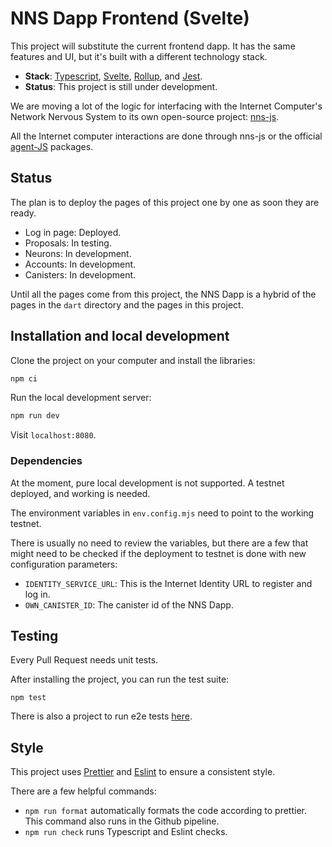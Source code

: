 # NNS Dapp Frontend (Svelte)

This project will substitute the current frontend dapp. It has the same features and UI, but it's built with a different technology stack.

- **Stack**: [Typescript](https://www.typescriptlang.org/), [Svelte](https://svelte.dev/), [Rollup](https://rollupjs.org/guide/en/), and [Jest](https://jestjs.io/).
- **Status**: This project is still under development.

We are moving a lot of the logic for interfacing with the Internet Computer's Network Nervous System to its own open-source project: [nns-js](https://github.com/dfinity/nns-js).

All the Internet computer interactions are done through nns-js or the official [agent-JS](https://github.com/dfinity/agent-js) packages.

## Status

The plan is to deploy the pages of this project one by one as soon they are ready.

- Log in page: Deployed.
- Proposals: In testing.
- Neurons: In development.
- Accounts: In development.
- Canisters: In development.

Until all the pages come from this project, the NNS Dapp is a hybrid of the pages in the `dart` directory and the pages in this project.

## Installation and local development

Clone the project on your computer and install the libraries:

``` bash
npm ci
```

Run the local development server:

``` bash
npm run dev
```

Visit `localhost:8080`.

### Dependencies

At the moment, pure local development is not supported. A testnet deployed, and working is needed.

The environment variables in `env.config.mjs` need to point to the working testnet.

There is usually no need to review the variables, but there are a few that might need to be checked if the deployment to testnet is done with new configuration parameters:

- `IDENTITY_SERVICE_URL`: This is the Internet Identity URL to register and log in.
- `OWN_CANISTER_ID`: The canister id of the NNS Dapp.

## Testing

Every Pull Request needs unit tests.

After installing the project, you can run the test suite:

```
npm test
```

There is also a project to run e2e tests [here](../../e2e-tests/README.md).

## Style

This project uses [Prettier](https://prettier.io/) and [Eslint](https://eslint.org/) to ensure a consistent style.

There are a few helpful commands:

- `npm run format` automatically formats the code according to prettier. This command also runs in the Github pipeline.
- `npm run check` runs Typescript and Eslint checks.
